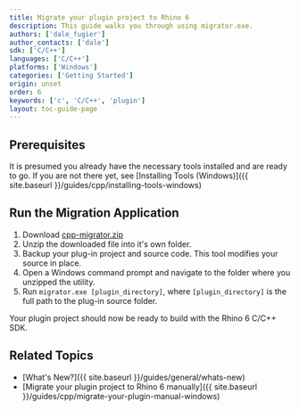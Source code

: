 ```yaml
---
title: Migrate your plugin project to Rhino 6
description: This guide walks you through using migrator.exe.
authors: ['dale_fugier']
author_contacts: ['dale']
sdk: ['C/C++']
languages: ['C/C++']
platforms: ['Windows']
categories: ['Getting Started']
origin: unset
order: 6
keywords: ['c', 'C/C++', 'plugin']
layout: toc-guide-page
---
```


## Prerequisites

It is presumed you already have the necessary tools installed and are ready to go.  If you are not there yet, see [Installing Tools (Windows)]({{ site.baseurl }}/guides/cpp/installing-tools-windows)

## Run the Migration Application

1. Download [cpp-migrator.zip](http://www.rhino3d.com/download/rhino/6.0/v6-cpp-migrator)
2. Unzip the downloaded file into it's own folder.
3. Backup your plug-in project and source code. This tool modifies your source in place.
4. Open a Windows command prompt and navigate to the folder where you unzipped the utility.
5. Run `migrator.exe [plugin_directory]`, where `[plugin_directory]` is the full path to the plug-in source folder.

Your plugin project should now be ready to build with the Rhino 6 C/C++ SDK.

## Related Topics

- [What's New?]({{ site.baseurl }}/guides/general/whats-new)
- [Migrate your plugin project to Rhino 6 manually]({{ site.baseurl }}/guides/cpp/migrate-your-plugin-manual-windows)
